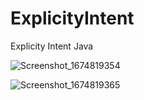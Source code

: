 # ExplicityIntent
Explicity Intent Java

![Screenshot_1674819354](https://user-images.githubusercontent.com/91076403/215077670-5f46221a-42de-4d5c-b1ce-101f7f8a32af.png)

![Screenshot_1674819365](https://user-images.githubusercontent.com/91076403/215077689-45c83822-1cd6-4668-8caa-29c6d6953b87.png)

